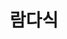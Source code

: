 ---
title: 람다식
excerpt: "Lamda"
autor_porfile: true
share: false
relate: false
categories:
    - Java
---
